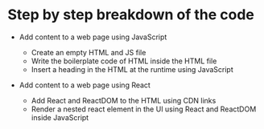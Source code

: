# Step by step breakdown of the code

- Add content to a web page using JavaScript

  - Create an empty HTML and JS file
  - Write the boilerplate code of HTML inside the HTML file
  - Insert a heading in the HTML at the runtime using JavaScript

- Add content to a web page using React

  - Add React and ReactDOM to the HTML using CDN links
  - Render a nested react element in the UI using React and ReactDOM inside JavaScript
